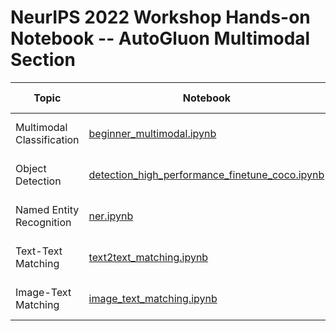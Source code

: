 # NeurIPS 2022 Workshop Hands-on Notebook -- AutoGluon Multimodal Section

| Topic                     | Notebook                                                                                                                                                                                    | SageMaker Studio Lab                                                                                                                                                                                                                                                                                                                                                                                                                                                                     | Google Colab                                                                                                                                                                                                                                  |
|---------------------------|---------------------------------------------------------------------------------------------------------------------------------------------------------------------------------------------|------------------------------------------------------------------------------------------------------------------------------------------------------------------------------------------------------------------------------------------------------------------------------------------------------------------------------------------------------------------------------------------------------------------------------------------------------------------------------------------|-----------------------------------------------------------------------------------------------------------------------------------------------------------------------------------------------------------------------------------------------|
| Multimodal Classification | [beginner_multimodal.ipynb](https://github.com/autogluon/neurips2022-autogluon-workshop/tree/main/notebooks/multimodal/beginner_multimodal.ipynb)                                           | [![Open In Studio Lab](https://studiolab.sagemaker.aws/studiolab.svg)](https://studiolab.sagemaker.aws/import/github/autogluon/neurips2022-autogluon-workshop/blob/main/notebooks/multimodal/beginner_multimodal.ipynb)                                                                                                                                                                                                                                                                  | [![Open In Colab](https://colab.research.google.com/assets/colab-badge.svg)](https://colab.research.google.com/github/autogluon/neurips2022-autogluon-workshop/blob/main/notebooks/multimodal/beginner_multimodal.ipynb)                      |
| Object Detection          | [detection_high_performance_finetune_coco.ipynb](https://github.com/autogluon/neurips2022-autogluon-workshop/tree/main/notebooks/multimodal/detection_high_performance_finetune_coco.ipynb) | [![Open In Studio Lab](https://studiolab.sagemaker.aws/studiolab.svg)](https://studiolab.sagemaker.aws/import/github/autogluon/neurips2022-autogluon-workshop/blob/main/notebooks/multimodal/detection_high_performance_finetune_coco.ipynb)                                                                                                                                                                                                                                             | [![Open In Colab](https://colab.research.google.com/assets/colab-badge.svg)](https://colab.research.google.com/github/autogluon/neurips2022-autogluon-workshop/blob/main/notebooks/multimodal/detection_high_performance_finetune_coco.ipynb) |
| Named Entity Recognition  | [ner.ipynb](https://github.com/autogluon/neurips2022-autogluon-workshop/tree/main/notebooks/multimodal/ner.ipynb)                                                                           | [![Open In Studio Lab](https://studiolab.sagemaker.aws/studiolab.svg)](https://studiolab.sagemaker.aws/import/github/autogluon/neurips2022-autogluon-workshop/blob/main/notebooks/multimodal/ner.ipynb)                                                                                                                                                                                                                                                                                  | [![Open In Colab](https://colab.research.google.com/assets/colab-badge.svg)](https://colab.research.google.com/github/autogluon/neurips2022-autogluon-workshop/blob/main/notebooks/multimodal/ner.ipynb)                                      |
| Text-Text Matching        | [text2text_matching.ipynb](https://github.com/autogluon/neurips2022-autogluon-workshop/tree/main/notebooks/multimodal/text2text_matching.ipynb)                                             | [![Open In Studio Lab](https://studiolab.sagemaker.aws/studiolab.svg)](https://studiolab.sagemaker.aws/import/github/autogluon/neurips2022-autogluon-workshop/blob/main/notebooks/multimodal/text2text_matching.ipynb)                                                                                                                                                                                                                                                                   | [![Open In Colab](https://colab.research.google.com/assets/colab-badge.svg)](https://colab.research.google.com/github/autogluon/neurips2022-autogluon-workshop/blob/main/notebooks/multimodal/text2text_matching.ipynb)                       |
| Image-Text Matching       | [image_text_matching.ipynb](https://github.com/autogluon/neurips2022-autogluon-workshop/tree/main/notebooks/multimodal/image_text_matching.ipynb)                                           | [![Open In Studio Lab](https://studiolab.sagemaker.aws/studiolab.svg)](https://studiolab.sagemaker.aws/import/github/autogluon/neurips2022-autogluon-workshop/blob/main/notebooks/multimodal/image_text_matching.ipynb)                                                                                                                                                                                                                                                                  | [![Open In Colab](https://colab.research.google.com/assets/colab-badge.svg)](https://colab.research.google.com/github/autogluon/neurips2022-autogluon-workshop/blob/main/notebooks/multimodal/image_text_matching.ipynb)                      |

